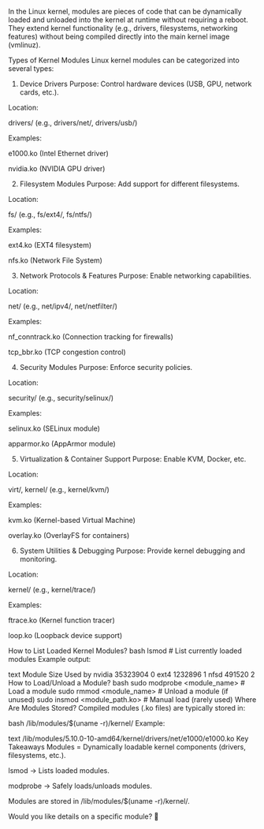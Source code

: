 In the Linux kernel, modules are pieces of code that can be dynamically loaded and unloaded into the kernel at runtime without requiring a reboot. They extend kernel functionality (e.g., drivers, filesystems, networking features) without being compiled directly into the main kernel image (vmlinuz).

Types of Kernel Modules
Linux kernel modules can be categorized into several types:

1. Device Drivers
Purpose: Control hardware devices (USB, GPU, network cards, etc.).

Location:

drivers/ (e.g., drivers/net/, drivers/usb/)

Examples:

e1000.ko (Intel Ethernet driver)

nvidia.ko (NVIDIA GPU driver)

2. Filesystem Modules
Purpose: Add support for different filesystems.

Location:

fs/ (e.g., fs/ext4/, fs/ntfs/)

Examples:

ext4.ko (EXT4 filesystem)

nfs.ko (Network File System)

3. Network Protocols & Features
Purpose: Enable networking capabilities.

Location:

net/ (e.g., net/ipv4/, net/netfilter/)

Examples:

nf_conntrack.ko (Connection tracking for firewalls)

tcp_bbr.ko (TCP congestion control)

4. Security Modules
Purpose: Enforce security policies.

Location:

security/ (e.g., security/selinux/)

Examples:

selinux.ko (SELinux module)

apparmor.ko (AppArmor module)

5. Virtualization & Container Support
Purpose: Enable KVM, Docker, etc.

Location:

virt/, kernel/ (e.g., kernel/kvm/)

Examples:

kvm.ko (Kernel-based Virtual Machine)

overlay.ko (OverlayFS for containers)

6. System Utilities & Debugging
Purpose: Provide kernel debugging and monitoring.

Location:

kernel/ (e.g., kernel/trace/)

Examples:

ftrace.ko (Kernel function tracer)

loop.ko (Loopback device support)

How to List Loaded Kernel Modules?
bash
lsmod          # List currently loaded modules
Example output:

text
Module                  Size  Used by
nvidia              35323904  0
ext4                1232896  1
nfsd                 491520  2
How to Load/Unload a Module?
bash
sudo modprobe <module_name>   # Load a module
sudo rmmod <module_name>      # Unload a module (if unused)
sudo insmod <module_path.ko>  # Manual load (rarely used)
Where Are Modules Stored?
Compiled modules (.ko files) are typically stored in:

bash
/lib/modules/$(uname -r)/kernel/
Example:

text
/lib/modules/5.10.0-10-amd64/kernel/drivers/net/e1000/e1000.ko
Key Takeaways
Modules = Dynamically loadable kernel components (drivers, filesystems, etc.).

lsmod → Lists loaded modules.

modprobe → Safely loads/unloads modules.

Modules are stored in /lib/modules/$(uname -r)/kernel/.

Would you like details on a specific module? 🚀
